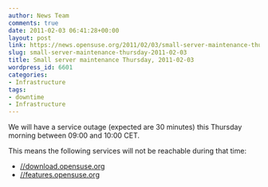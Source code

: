 ```yaml
---
author: News Team
comments: true
date: 2011-02-03 06:41:28+00:00
layout: post
link: https://news.opensuse.org/2011/02/03/small-server-maintenance-thursday-2011-02-03/
slug: small-server-maintenance-thursday-2011-02-03
title: Small server maintenance Thursday, 2011-02-03
wordpress_id: 6601
categories:
- Infrastructure
tags:
- downtime
- Infrastructure
---
```


We will have a service outage (expected are 30 minutes) this Thursday morning between 09:00 and 10:00 CET.

This means the following services will not be reachable during that time:
* [//download.opensuse.org](//download.opensuse.org)
* [//features.opensuse.org](//features.opensuse.org)
